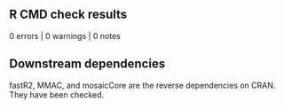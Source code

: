 ## R CMD check results

0 errors | 0 warnings | 0 notes


## Downstream dependencies

fastR2, MMAC, and mosaicCore are the reverse dependencies on CRAN. They have been checked.


